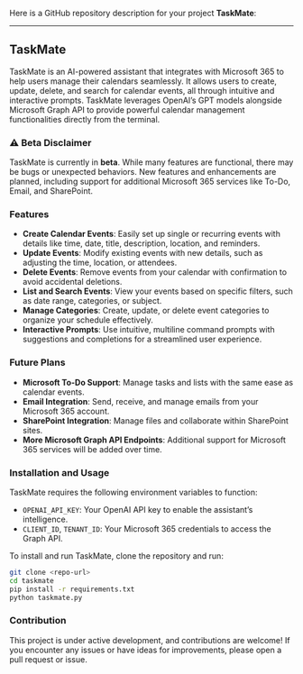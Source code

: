 Here is a GitHub repository description for your project **TaskMate**:

---

## TaskMate

TaskMate is an AI-powered assistant that integrates with Microsoft 365 to help users manage their calendars seamlessly. It allows users to create, update, delete, and search for calendar events, all through intuitive and interactive prompts. TaskMate leverages OpenAI’s GPT models alongside Microsoft Graph API to provide powerful calendar management functionalities directly from the terminal.

### ⚠️ Beta Disclaimer
TaskMate is currently in **beta**. While many features are functional, there may be bugs or unexpected behaviors. New features and enhancements are planned, including support for additional Microsoft 365 services like To-Do, Email, and SharePoint.

### Features
- **Create Calendar Events**: Easily set up single or recurring events with details like time, date, title, description, location, and reminders.
- **Update Events**: Modify existing events with new details, such as adjusting the time, location, or attendees.
- **Delete Events**: Remove events from your calendar with confirmation to avoid accidental deletions.
- **List and Search Events**: View your events based on specific filters, such as date range, categories, or subject.
- **Manage Categories**: Create, update, or delete event categories to organize your schedule effectively.
- **Interactive Prompts**: Use intuitive, multiline command prompts with suggestions and completions for a streamlined user experience.

### Future Plans
- **Microsoft To-Do Support**: Manage tasks and lists with the same ease as calendar events.
- **Email Integration**: Send, receive, and manage emails from your Microsoft 365 account.
- **SharePoint Integration**: Manage files and collaborate within SharePoint sites.
- **More Microsoft Graph API Endpoints**: Additional support for Microsoft 365 services will be added over time.

### Installation and Usage
TaskMate requires the following environment variables to function:
- `OPENAI_API_KEY`: Your OpenAI API key to enable the assistant’s intelligence.
- `CLIENT_ID`, `TENANT_ID`: Your Microsoft 365 credentials to access the Graph API.

To install and run TaskMate, clone the repository and run:
```bash
git clone <repo-url>
cd taskmate
pip install -r requirements.txt
python taskmate.py
```

### Contribution
This project is under active development, and contributions are welcome! If you encounter any issues or have ideas for improvements, please open a pull request or issue.
